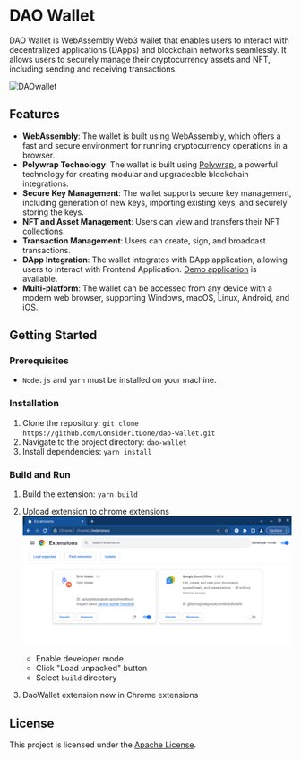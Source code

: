 # DAO Wallet

DAO Wallet is WebAssembly Web3 wallet that enables users to interact with decentralized applications (DApps) 
and blockchain networks seamlessly. It allows users to securely manage their cryptocurrency assets and NFT, including sending and receiving transactions.

![DAOwallet](https://github.com/ConsiderItDone/dao-wallet/assets/1008882/4c4dd61d-6c75-4073-8d6d-97f0c5d4ac02)

## Features
- **WebAssembly**: The wallet is built using WebAssembly, which offers a fast and secure environment for running cryptocurrency operations in a browser.
- **Polywrap Technology**: The wallet is built using [Polywrap](https://github.com/polywrap), a powerful technology for creating modular and upgradeable blockchain integrations.
- **Secure Key Management**: The wallet supports secure key management, including generation of new keys, importing existing keys, and securely storing the keys.
- **NFT and Asset Management**: Users can view and transfers their NFT collections.
- **Transaction Management**: Users can create, sign, and broadcast transactions.
- **DApp Integration**: The wallet integrates with DApp application, allowing users to interact with Frontend Application. [Demo application](https://github.com/ConsiderItDone/dao-wallet-demo) is available.
- **Multi-platform**: The wallet can be accessed from any device with a modern web browser, supporting Windows, macOS, Linux, Android, and iOS.

## Getting Started

### Prerequisites

- `Node.js` and `yarn` must be installed on your machine.

### Installation

1. Clone the repository: `git clone https://github.com/ConsiderItDone/dao-wallet.git`
2. Navigate to the project directory: `dao-wallet`
3. Install dependencies: `yarn install`

### Build and Run

1. Build the extension: `yarn build`
2. Upload extension to chrome extensions
   ![How to](assets/extension.png)
   * Enable developer mode
   * Click "Load unpacked" button
   * Select `build` directory

3. DaoWallet extension now in Chrome extensions

## License
This project is licensed under the [Apache License](LICENSE).
